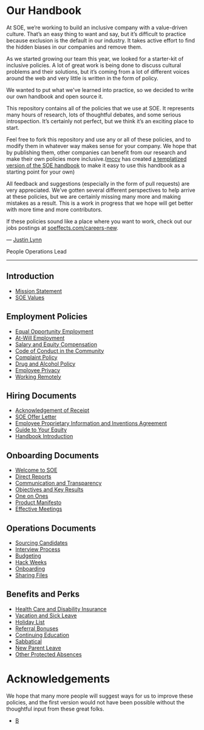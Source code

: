 # Our Handbook

At SOE, we’re working to build an inclusive company with a value-driven culture. That’s an easy thing to want and say, but it’s difficult to practice because exclusion is the default in our industry. It takes active effort to find the hidden biases in our companies and remove them.

As we started growing our team this year, we looked for a starter-kit of inclusive policies. A lot of great work is being done to discuss cultural problems and their solutions, but it’s coming from a lot of different voices around the web and very little is written in the form of policy.

We wanted to put what we've learned into practice, so we decided to write our own handbook and open source it.

This repository contains all of the policies that we use at SOE. It represents many hours of research, lots of thoughtful debates, and some serious introspection. It’s certainly not perfect, but we think it’s an exciting place to start.

Feel free to fork this repository and use any or all of these policies, and to modify them in whatever way makes sense for your company. We hope that by publishing them, other companies can benefit from our research and make their own policies more inclusive.([mccv](github.com/mccv) has created [a templatized version of the SOE handbook](https://github.com/turbinelabs/handbook-template) to make it easy to use this handbook as a starting point for your own)

All feedback and suggestions (especially in the form of pull requests) are very appreciated. We’ve gotten several different perspectives to help arrive at these policies, but we are certainly missing many more and making mistakes as a result. This is a work in progress that we hope will get better with more time and more contributors.

If these policies sound like a place where you want to work, check out our jobs postings at [soeffects.com/careers-new](https://soeffects.com/careers-new).

— [Justin Lynn](https://twitter.com/jtylynn)

People Operations Lead

***


## Introduction
* [Mission Statement](https://github.com/jtylynn/handbook/blob/master/Mission%20Statement.md)
* [SOE Values](https://github.com/jtylynn/handbook/blob/master/SOE%20Values.md)

## Employment Policies
* [Equal Opportunity Employment](https://github.com/jtylynn/handbook/blob/master/Employment%20Policies/Equal%20Opportunity%20Employment.md)
* [At-Will Employment](https://github.com/jtylynn/handbook/blob/master/Employment%20Policies/At-Will%20Employment.md)
* [Salary and Equity Compensation](https://github.com/jtylynn/handbook/blob/master/Employment%20Policies/Salary%20and%20Equity%20Compensation.md)
* [Code of Conduct in the Community](https://github.com/jtylynn/handbook/blob/master/Employment%20Policies/Code%20of%20Conduct%20in%20the%20Community.md)
* [Complaint Policy](https://github.com/jtylynn/handbook/blob/master/Employment%20Policies/Complaint%20Policy.md)
* [Drug and Alcohol Policy](https://github.com/jtylynn/handbook/blob/master/Employment%20Policies/Drug%20and%20Alcohol%20Policy.md)
* [Employee Privacy](https://github.com/jtylynn/handbook/blob/master/Employment%20Policies/Employee%20Privacy.md)
* [Working Remotely](https://github.com/jtylynn/handbook/blob/master/Employment%20Policies/Working%20Remotely.md)

## Hiring Documents
* [Acknowledgement of Receipt](https://github.com/jtylynn/handbook/blob/master/Hiring%20Documents/Acknowledgment%20of%20Receipt.md)
* [SOE Offer Letter](https://github.com/jtylynn/handbook/blob/master/Hiring%20Documents/SOE%20Offer%20Letter.md)
* [Employee Proprietary Information and Inventions Agreement](https://github.com/jtylynn/handbook/blob/master/Hiring%20Documents/Employee%20Proprietary%20Information%20and%20Inventions%20Assignment%20Agreement.md)
* [Guide to Your Equity](https://github.com/jtylynn/handbook/blob/master/Hiring%20Documents/Guide%20to%20Your%20Equity.md)
* [Handbook Introduction](https://github.com/jtylynn/handbook/blob/master/Hiring%20Documents/Handbook%20Introduction.md)

## Onboarding Documents
* [Welcome to SOE](https://github.com/jtylynn/handbook/blob/master/Onboarding%20Documents/Welcome%20to%20SOE.md)
* [Direct Reports](https://github.com/jtylynn/handbook/blob/master/Onboarding%20Documents/Direct%20Reports.md)
* [Communication and Transparency](https://github.com/jtylynn/handbook/blob/master/Onboarding%20Documents/Communication%20and%20Transparency.md)
* [Objectives and Key Results](https://github.com/jtylynn/handbook/blob/master/Onboarding%20Documents/Objectives%20and%20Key%20Results.md)
* [One on Ones](https://github.com/jtylynn/handbook/blob/master/Onboarding%20Documents/One%20on%20Ones.md)
* [Product Manifesto](https://github.com/jtylynn/handbook/blob/master/Onboarding%20Documents/Product%20Manifesto.md)
* [Effective Meetings](https://github.com/jtylynn/handbook/blob/master/Operations%20Documents/Effective%20Meetings.md)

## Operations Documents
* [Sourcing Candidates](https://github.com/jtylynn/handbook/blob/master/Operations%20Documents/Sourcing%20Candidates.md)
* [Interview Process](https://github.com/jtylynn/handbook/blob/master/Operations%20Documents/Interview%20Process.md)
* [Budgeting](https://github.com/jtylynn/handbook/blob/master/Operations%20Documents/Budgeting.md)
* [Hack Weeks](https://github.com/jtylynn/handbook/blob/master/Operations%20Documents/Hack%20Weeks.md)
* [Onboarding](https://github.com/jtylynn/handbook/blob/master/Operations%20Documents/Onboarding.md)
* [Sharing Files](https://github.com/jtylynn/handbook/blob/master/Operations%20Documents/Sharing%20Files.md)

## Benefits and Perks
* [Health Care and Disability Insurance](https://github.com/jtylynn/handbook/blob/master/Benefits%20and%20Perks/Healthcare%20and%20Disability%20Insurance.md)
* [Vacation and Sick Leave](https://github.com/jtylynn/handbook/blob/master/Benefits%20and%20Perks/Vacation%20and%20Sick%20Leave.md)
* [Holiday List](https://github.com/jtylynn/handbook/blob/master/Benefits%20and%20Perks/Holiday%20List.md)
* [Referral Bonuses](https://github.com/jtylynn/handbook/blob/master/Benefits%20and%20Perks/Referral%20Bonuses.md)
* [Continuing Education](https://github.com/jtylynn/handbook/blob/master/Benefits%20and%20Perks/Continuing%20Education.md)
* [Sabbatical](https://github.com/jtylynn/handbook/blob/master/Benefits%20and%20Perks/Sabbatical.md)
* [New Parent Leave](https://github.com/jtylynn/handbook/blob/master/Benefits%20and%20Perks/New%20Parent%20Leave.md)
* [Other Protected Absences](https://github.com/jtylynn/handbook/blob/master/Benefits%20and%20Perks/Other%20Protected%20Absences.md)



# Acknowledgements

We hope that many more people will suggest ways for us to improve these policies, and the first version would not have been possible without the thoughtful input from these great folks.

* [B](https://twitter.com/brennenbyrne)
